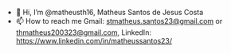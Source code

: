 - 👋 Hi, I’m @matheusth16, Matheus Santos de Jesus Costa
- 📫 How to reach me Gmail: stmatheus.santos23@gmail.com or thmatheus200323@gmail.com, LinkedIn: https://www.linkedin.com/in/matheussantos23/

<!---
matheusth16/matheusth16 is a ✨ special ✨ repository because its `README.md` (this file) appears on your GitHub profile.
You can click the Preview link to take a look at your changes.
--->
